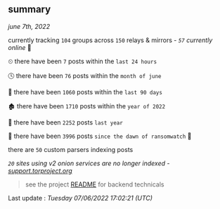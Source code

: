 
## summary
_june 7th, 2022_

currently tracking `104` groups across `150` relays & mirrors - _`57` currently online_ 📡

⏲ there have been `7` posts within the `last 24 hours`

🕓 there have been `76` posts within the `month of june`

📅 there have been `1060` posts within the `last 90 days`

🏚 there have been `1710` posts within the `year of 2022`

🚀 there have been `2252` posts `last year`

🦕 there have been `3996` posts `since the dawn of ransomwatch` 🐣

there are `50` custom parsers indexing posts

_`20` sites using v2 onion services are no longer indexed - [support.torproject.org](https://support.torproject.org/onionservices/v2-deprecation/)_

> see the project [README](https://github.com/jmousqueton/ransomwatch#readme) for backend technicals



Last update : _Tuesday 07/06/2022 17:02:21 (UTC)_

